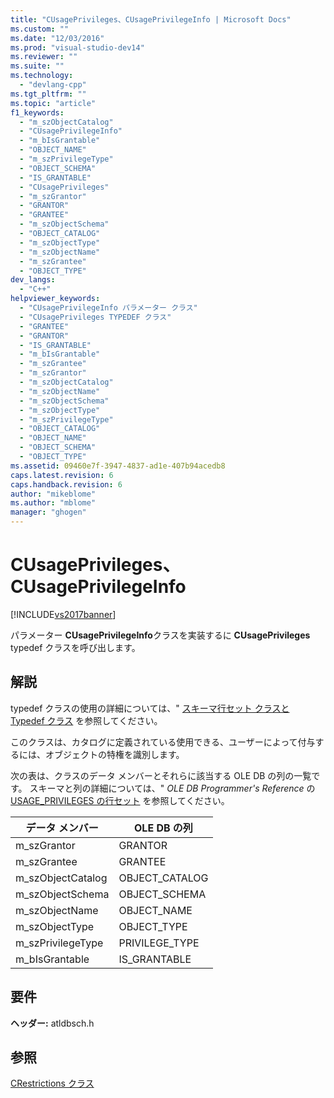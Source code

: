 ```yaml
---
title: "CUsagePrivileges、CUsagePrivilegeInfo | Microsoft Docs"
ms.custom: ""
ms.date: "12/03/2016"
ms.prod: "visual-studio-dev14"
ms.reviewer: ""
ms.suite: ""
ms.technology: 
  - "devlang-cpp"
ms.tgt_pltfrm: ""
ms.topic: "article"
f1_keywords: 
  - "m_szObjectCatalog"
  - "CUsagePrivilegeInfo"
  - "m_bIsGrantable"
  - "OBJECT_NAME"
  - "m_szPrivilegeType"
  - "OBJECT_SCHEMA"
  - "IS_GRANTABLE"
  - "CUsagePrivileges"
  - "m_szGrantor"
  - "GRANTOR"
  - "GRANTEE"
  - "m_szObjectSchema"
  - "OBJECT_CATALOG"
  - "m_szObjectType"
  - "m_szObjectName"
  - "m_szGrantee"
  - "OBJECT_TYPE"
dev_langs: 
  - "C++"
helpviewer_keywords: 
  - "CUsagePrivilegeInfo パラメーター クラス"
  - "CUsagePrivileges TYPEDEF クラス"
  - "GRANTEE"
  - "GRANTOR"
  - "IS_GRANTABLE"
  - "m_bIsGrantable"
  - "m_szGrantee"
  - "m_szGrantor"
  - "m_szObjectCatalog"
  - "m_szObjectName"
  - "m_szObjectSchema"
  - "m_szObjectType"
  - "m_szPrivilegeType"
  - "OBJECT_CATALOG"
  - "OBJECT_NAME"
  - "OBJECT_SCHEMA"
  - "OBJECT_TYPE"
ms.assetid: 09460e7f-3947-4837-ad1e-407b94acedb8
caps.latest.revision: 6
caps.handback.revision: 6
author: "mikeblome"
ms.author: "mblome"
manager: "ghogen"
---
```

# CUsagePrivileges、CUsagePrivilegeInfo
[!INCLUDE[vs2017banner](../../assembler/inline/includes/vs2017banner.md)]

パラメーター **CUsagePrivilegeInfo**クラスを実装するに **CUsagePrivileges** typedef クラスを呼び出します。  
  
## 解説  
 typedef クラスの使用の詳細については、" [スキーマ行セット クラスと Typedef クラス](../Topic/Schema%20Rowset%20Classes%20and%20Typedef%20Classes.md) を参照してください。  
  
 このクラスは、カタログに定義されている使用できる、ユーザーによって付与するには、オブジェクトの特権を識別します。  
  
 次の表は、クラスのデータ メンバーとそれらに該当する OLE DB の列の一覧です。  スキーマと列の詳細については、" *OLE DB Programmer's Reference* の [USAGE\_PRIVILEGES の行セット](https://msdn.microsoft.com/en-us/library/ms722743.aspx) を参照してください。  
  
|データ メンバー|OLE DB の列|  
|--------------|---------------|  
|m\_szGrantor|GRANTOR|  
|m\_szGrantee|GRANTEE|  
|m\_szObjectCatalog|OBJECT\_CATALOG|  
|m\_szObjectSchema|OBJECT\_SCHEMA|  
|m\_szObjectName|OBJECT\_NAME|  
|m\_szObjectType|OBJECT\_TYPE|  
|m\_szPrivilegeType|PRIVILEGE\_TYPE|  
|m\_bIsGrantable|IS\_GRANTABLE|  
  
## 要件  
 **ヘッダー:** atldbsch.h  
  
## 参照  
 [CRestrictions クラス](../Topic/CRestrictions%20Class.md)